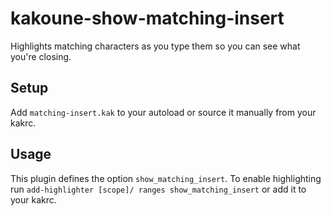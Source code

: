 # kakoune-show-matching-insert
Highlights matching characters as you type them so you can see what you're closing.

## Setup

Add `matching-insert.kak` to your autoload or source it manually from your kakrc.

## Usage

This plugin defines the option `show_matching_insert`.
To enable highlighting run `add-highlighter [scope]/ ranges show_matching_insert` or add it to your kakrc.
